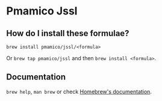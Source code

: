 # Pmamico Jssl

## How do I install these formulae?

`brew install pmamico/jssl/<formula>`

Or `brew tap pmamico/jssl` and then `brew install <formula>`.

## Documentation

`brew help`, `man brew` or check [Homebrew's documentation](https://docs.brew.sh).
